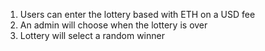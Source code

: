 1. Users can enter the lottery based with ETH on a USD fee
2. An admin will choose when the lottery is over
3. Lottery will select a random winner

